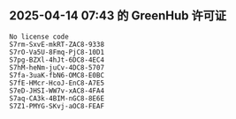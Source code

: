 ## 2025-04-14 07:43 的 GreenHub 许可证
```
No license code
S7rm-SxvE-mkRT-ZAC8-9338
S7rO-Va5U-8Fmq-PjC8-10D1
S7pg-BZXl-4hJt-6DC8-4EC4
S7hM-heNm-juCv-4DC8-5707
S7fa-3uaK-fbN6-OMC8-E0BC
S7fE-HMcr-HcoJ-EnC8-A7E5
S7eD-JHSI-WW7v-xAC8-4FA4
S7aq-CA3k-4BIM-nGC8-8E6E
S7Z1-PMYG-SKvj-aOC8-FEAF
```
